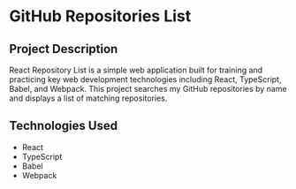 # GitHub Repositories List

## Project Description

React Repository List is a simple web application built for training and practicing key web development technologies including React, TypeScript, Babel, and Webpack. This project searches my GitHub repositories by name and displays a list of matching repositories.

## Technologies Used 

- React
- TypeScript
- Babel
- Webpack
